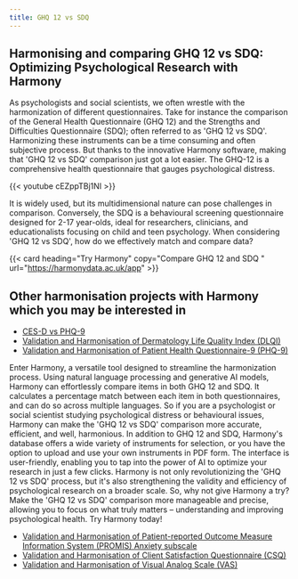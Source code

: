 ```yaml
---
title: GHQ 12 vs SDQ
---
```


## Harmonising and comparing GHQ 12 vs SDQ: Optimizing Psychological Research with Harmony

As psychologists and social scientists, we often wrestle with the harmonization of different questionnaires. Take for instance the comparison of the General Health Questionnaire (GHQ 12) and the Strengths and Difficulties Questionnaire (SDQ); often referred to as 'GHQ 12 vs SDQ'. Harmonizing these instruments can be a time consuming and often subjective process. But thanks to the innovative Harmony software, making that 'GHQ 12 vs SDQ' comparison just got a lot easier. The GHQ-12 is a comprehensive health questionnaire that gauges psychological distress.


{{< youtube cEZppTBj1NI >}}


It is widely used, but its multidimensional nature can pose challenges in comparison. Conversely, the SDQ is a behavioural screening questionnaire designed for 2-17 year-olds, ideal for researchers, clinicians, and educationalists focusing on child and teen psychology. When considering 'GHQ 12 vs SDQ', how do we effectively match and compare data?

{{< card heading="Try Harmony" copy="Compare GHQ 12 and SDQ " url="https://harmonydata.ac.uk/app" >}}

## Other harmonisation projects with Harmony which you may be interested in

* [CES-D vs PHQ-9](/ces-d-vs-phq-9)
* [Validation and Harmonisation of Dermatology Life Quality Index (DLQI)](/harmonisation-validation/dermatology-life-quality-index-dlqi)
* [Validation and Harmonisation of Patient Health Questionnaire-9 (PHQ-9)](/harmonisation-validation/patient-health-questionnaire-9-phq-9)


Enter Harmony, a versatile tool designed to streamline the harmonization process. Using natural language processing and generative AI models, Harmony can effortlessly compare items in both GHQ 12 and SDQ. It calculates a percentage match between each item in both questionnaires, and can do so across multiple languages. So if you are a psychologist or social scientist studying psychological distress or behavioural issues, Harmony can make the 'GHQ 12 vs SDQ' comparison more accurate, efficient, and well, harmonious. In addition to GHQ 12 and SDQ, Harmony's database offers a wide variety of instruments for selection, or you have the option to upload and use your own instruments in PDF form. The interface is user-friendly, enabling you to tap into the power of AI to optimize your research in just a few clicks. Harmony is not only revolutionizing the 'GHQ 12 vs SDQ' process, but it's also strengthening the validity and efficiency of psychological research on a broader scale. So, why not give Harmony a try? Make the 'GHQ 12 vs SDQ' comparison more manageable and precise, allowing you to focus on what truly matters – understanding and improving psychological health. Try Harmony today!




* [Validation and Harmonisation of Patient-reported Outcome Measure Information System (PROMIS) Anxiety subscale](/harmonisation-validation/patient-reported-outcome-measure-information-system-promis-anxiety-subscale)
* [Validation and Harmonisation of Client Satisfaction Questionnaire (CSQ)](/harmonisation-validation/client-satisfaction-questionnaire-csq)
* [Validation and Harmonisation of Visual Analog Scale (VAS)](/harmonisation-validation/visual-analog-scale-vas)